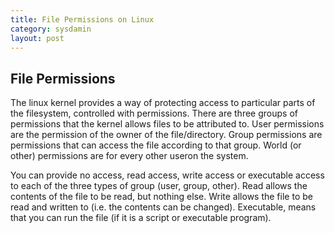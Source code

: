 ```yaml
---
title: File Permissions on Linux
category: sysdamin
layout: post
---
```


## File Permissions
The linux kernel provides a way of protecting access to particular parts of the filesystem, controlled with permissions. There are three groups of permissions that the kernel allows files to be attributed to. User permissions are the permission of the owner of the file/directory. Group permissions are permissions that can access the file according to that group. World (or other) permissions are for every other useron the system.

You can provide no access, read access, write access or executable access to each of the three types of group (user, group, other). Read allows the contents of the file to be read, but nothing else. Write allows the file to be read and written to (i.e. the contents can be changed). Executable, means that you can run the file (if it is a script or executable program).

